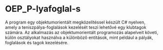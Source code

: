 # OEP_P-lyafoglal-s
A program egy objektumorientált megközelítéssel készült C# nyelven, amely a teniszpálya-foglalások kezelését teszi lehetővé egy klubtagok számára. Az alkalmazás az objektumorientált programozás alapelveit követi, külön osztályokat használva a különböző entitások, mint például a pályák, foglalások és tagok kezelésére.

